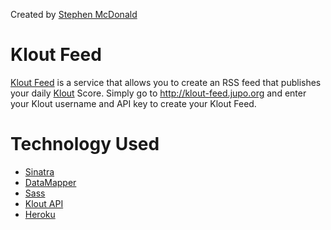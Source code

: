 Created by [Stephen McDonald](http://twitter.com/stephen_mcd)

Klout Feed
==========

[Klout Feed][1] is a service that allows you to create an RSS feed
that publishes your daily [Klout][2] Score. Simply go to
<http://klout-feed.jupo.org> and enter your Klout username and API
key to create your Klout Feed.

Technology Used
===============

  * [Sinatra][3]
  * [DataMapper][4]
  * [Sass][5]
  * [Klout API][6]
  * [Heroku][7]

[1]: http://klout-feed.jupo.org
[2]: http://klout.com
[3]: http://www.sinatrarb.com/
[4]: http://datamapper.org/
[5]: http://sass-lang.com/
[6]: http://developer.klout.com/iodocs
[7]: http://www.heroku.com/
